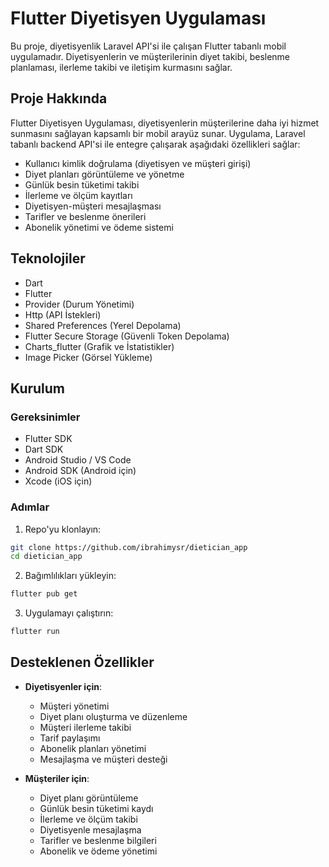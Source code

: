 # Flutter Diyetisyen Uygulaması
Bu proje, diyetisyenlik Laravel API'si ile çalışan Flutter tabanlı mobil uygulamadır. Diyetisyenlerin ve müşterilerinin diyet takibi, beslenme planlaması, ilerleme takibi ve iletişim kurmasını sağlar.

## Proje Hakkında
Flutter Diyetisyen Uygulaması, diyetisyenlerin müşterilerine daha iyi hizmet sunmasını sağlayan kapsamlı bir mobil arayüz sunar. Uygulama, Laravel tabanlı backend API'si ile entegre çalışarak aşağıdaki özellikleri sağlar:

- Kullanıcı kimlik doğrulama (diyetisyen ve müşteri girişi)
- Diyet planları görüntüleme ve yönetme
- Günlük besin tüketimi takibi
- İlerleme ve ölçüm kayıtları
- Diyetisyen-müşteri mesajlaşması
- Tarifler ve beslenme önerileri
- Abonelik yönetimi ve ödeme sistemi

## Teknolojiler
- Dart
- Flutter
- Provider  (Durum Yönetimi)
- Http (API İstekleri)
- Shared Preferences (Yerel Depolama)
- Flutter Secure Storage (Güvenli Token Depolama)
- Charts_flutter (Grafik ve İstatistikler)
- Image Picker (Görsel Yükleme)



## Kurulum

### Gereksinimler
- Flutter SDK
- Dart SDK
- Android Studio / VS Code
- Android SDK (Android için)
- Xcode (iOS için)

### Adımlar
1. Repo'yu klonlayın:
```bash
git clone https://github.com/ibrahimysr/dietician_app
cd dietician_app
```

2. Bağımlılıkları yükleyin:
```bash
flutter pub get
```

3. Uygulamayı çalıştırın:
```bash
flutter run
```

## Desteklenen Özellikler

- **Diyetisyenler için**:
  - Müşteri yönetimi
  - Diyet planı oluşturma ve düzenleme
  - Müşteri ilerleme takibi
  - Tarif paylaşımı
  - Abonelik planları yönetimi
  - Mesajlaşma ve müşteri desteği

- **Müşteriler için**:
  - Diyet planı görüntüleme
  - Günlük besin tüketimi kaydı
  - İlerleme ve ölçüm takibi
  - Diyetisyenle mesajlaşma
  - Tarifler ve beslenme bilgileri
  - Abonelik ve ödeme yönetimi

